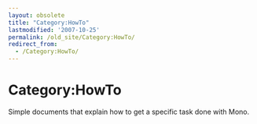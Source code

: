 ```yaml
---
layout: obsolete
title: "Category:HowTo"
lastmodified: '2007-10-25'
permalink: /old_site/Category:HowTo/
redirect_from:
  - /Category:HowTo/
---
```


Category:HowTo
==============

Simple documents that explain how to get a specific task done with Mono.

